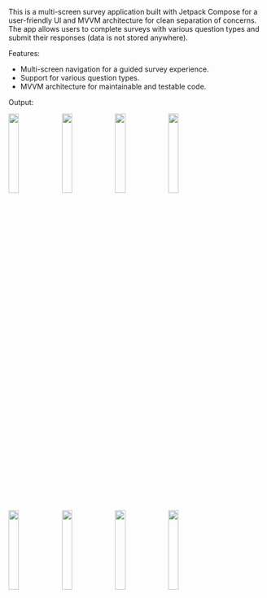 This is a multi-screen survey application built with Jetpack Compose for a user-friendly UI and MVVM architecture for clean separation of concerns. 
The app allows users to complete surveys with various question types and submit their responses 
(data is not stored anywhere).

Features:

- Multi-screen navigation for a guided survey experience.
- Support for various question types.
- MVVM architecture for maintainable and testable code.

Output:


<p float="left">
  <img src="https://github.com/SiD19s/Simple-Survey-App/assets/77432907/0f1c805d-bbcc-4cf7-b24d-c9254fc3ba1c" width="20%" />
  <img src="https://github.com/SiD19s/Simple-Survey-App/assets/77432907/74234b02-6e63-415e-869a-e4baa54fe102" width="20%" /> 
  <img src="https://github.com/SiD19s/Simple-Survey-App/assets/77432907/a79ea4d3-bbbe-466d-a4bd-c6ce581cf4a6" width="20%" />
  <img src="https://github.com/SiD19s/Simple-Survey-App/assets/77432907/fcd385e4-aa54-49cf-b57b-ebc95a7718de" width="20%" /> 
  <img src="https://github.com/SiD19s/Simple-Survey-App/assets/77432907/0a37dd6e-7f95-467e-960d-f8989b64f25b" width="20%" />
  <img src="https://github.com/SiD19s/Simple-Survey-App/assets/77432907/041dac0c-70df-4e8b-aa42-b733266fd599" width="20%" />
  <img src="https://github.com/SiD19s/Simple-Survey-App/assets/77432907/5e89477d-3347-4727-8b94-285430f2a678" width="20%" />
  <img src="https://github.com/SiD19s/Simple-Survey-App/assets/77432907/f2217707-e48a-48f2-9f64-0a6bff62c58a" width="20%" />
</p>
